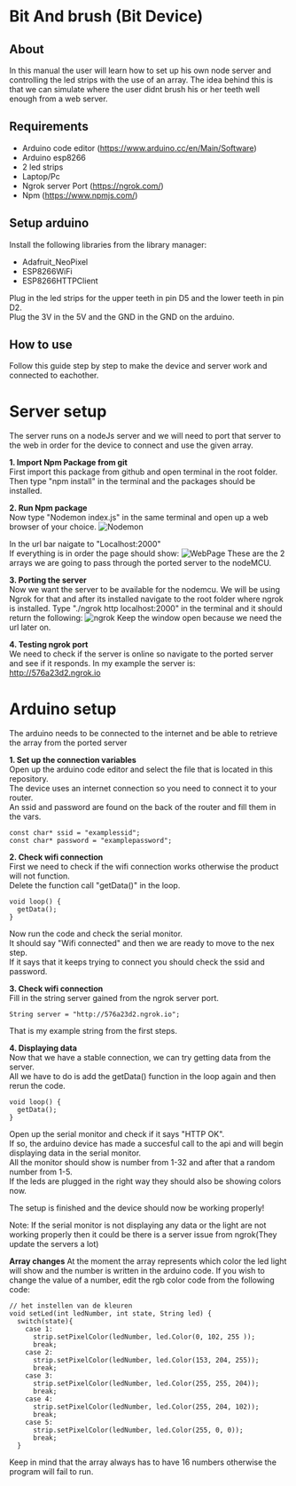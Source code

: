 # Bit And brush (Bit Device)

## About
In this manual the user will learn how to set up his own node server and controlling the led strips with the use of an array.
The idea behind this is that we can simulate where the user didnt brush his or her teeth well enough from a web server.

## Requirements
* Arduino code editor (https://www.arduino.cc/en/Main/Software)
* Arduino esp8266
* 2 led strips
* Laptop/Pc
* Ngrok server Port (https://ngrok.com/)
* Npm (https://www.npmjs.com/)

## Setup arduino
Install the following libraries from the library manager:
* Adafruit_NeoPixel
* ESP8266WiFi
* ESP8266HTTPClient
  
Plug in the led strips for the upper teeth in pin D5 and the lower teeth in pin D2.  
Plug the 3V in the 5V and the GND in the GND on the arduino.  

## How to use
Follow this guide step by step to make the device and server work and connected to eachother.  

# Server setup
The server runs on a nodeJs server and we will need to port that server to the web in order for the device to connect and use the given array.

**1. Import Npm Package from git**  
First import this package from github and open terminal in the root folder.
Then type "npm install" in the terminal and the packages should be installed.

**2. Run Npm package**  
Now type "Nodemon index.js" in the same terminal and open up a web browser of your choice.
![Nodemon](https://github.com/Sanderoost/files/blob/master/Schermafbeelding%202020-01-24%20om%2010.49.15.png)


In the url bar naigate to "Localhost:2000"  
If everything is in order the page should show:
![WebPage](https://github.com/Sanderoost/files/blob/master/Schermafbeelding%202020-01-24%20om%2010.53.32.png?raw=true)
These are the 2 arrays we are going to pass through the ported server to the nodeMCU.


**3. Porting the server**  
Now we want the server to be available for the nodemcu.
We will be using Ngrok for that and after its installed navigate to the root folder where ngrok is installed.
Type "./ngrok http localhost:2000" in the terminal and it should return the following:
![ngrok](https://github.com/Sanderoost/files/blob/master/Schermafbeelding%202020-01-24%20om%2011.01.59.png?raw=true)
Keep the window open because we need the url later on.

**4. Testing ngrok port**  
We need to check if the server is online so navigate to the ported server and see if it responds.
In my example the server is: http://576a23d2.ngrok.io 

# Arduino setup  
The arduino needs to be connected to the internet and be able to retrieve the array from the ported server

**1. Set up the connection variables**    
Open up the arduino code editor and select the file that is located in this repository.  
The device uses an internet connection so you need to connect it to your router.  
An ssid and password are found on the back of the router and fill them in the vars.  
```
const char* ssid = "examplessid";         
const char* password = "examplepassword";    
```
**2. Check wifi connection**  
First we need to check if the wifi connection works otherwise the product will not function.  
Delete the function call "getData()" in the loop.  
```
void loop() {
  getData();
}
```
Now run the code and check the serial monitor.  
It should say "Wifi connected" and then we are ready to move to the nex step.  
If it says that it keeps trying to connect you should check the ssid and password.  


**3. Check wifi connection**  
Fill in the string server gained from the ngrok server port.  
```
String server = "http://576a23d2.ngrok.io";
```
That is my example string from the first steps.

**4. Displaying data**  
Now that we have a stable connection, we can try getting data from the server.  
All we have to do is add the getData() function in the loop again and then rerun the code.  
```
void loop() {
  getData();
}
```
Open up the serial monitor and check if it says "HTTP OK".  
If so, the arduino device has made a succesful call to the api and will begin displaying data in the serial monitor.  
All the monitor should show is number from 1-32 and after that a random number from 1-5.  
If the leds are plugged in the right way they should also be showing colors now.  

The setup is finished and the device should now be working properly!  

Note: If the serial monitor is not displaying any data or the light are not working properly then it could be there is a server issue from ngrok(They update the servers a lot)

**Array changes**
At the moment the array represents which color the led light will show and the number is written in the arduino code.
If you wish to change the value of a number, edit the rgb color code from the following code:
```
// het instellen van de kleuren
void setLed(int ledNumber, int state, String led) {
  switch(state){
    case 1:
      strip.setPixelColor(ledNumber, led.Color(0, 102, 255 ));
      break;
    case 2:
      strip.setPixelColor(ledNumber, led.Color(153, 204, 255)); 
      break;    
    case 3:
      strip.setPixelColor(ledNumber, led.Color(255, 255, 204));  
      break;
    case 4:
      strip.setPixelColor(ledNumber, led.Color(255, 204, 102));  
      break;
    case 5:  
      strip.setPixelColor(ledNumber, led.Color(255, 0, 0));  
      break;    
  }
```

Keep in mind that the array always has to have 16 numbers otherwise the program will fail to run.
